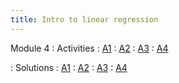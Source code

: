 ```yaml
---
title: Intro to linear regression
---
```


Module 4
: Activities
  : [A1](https://wfu-r-resources.github.io/activities/activity_3_1.html)
  : [A2](https://wfu-r-resources.github.io/activities/activity_3_2.html)
  : [A3](https://wfu-r-resources.github.io/activities/activity_3_3.html)
  : [A4](https://wfu-r-resources.github.io/activities/activity_3_4.html)
  
: Solutions
  : [A1](https://wfu-r-resources.github.io/activities/activity_3_1_solutions.html)
  : [A2](https://wfu-r-resources.github.io/activities/activity_3_2_solutions.html)
  : [A3](https://wfu-r-resources.github.io/activities/activity_3_3_solutions.html)
  : [A4](https://wfu-r-resources.github.io/activities/activity_3_4_solutions.html)

